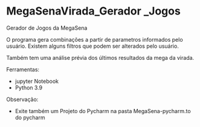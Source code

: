 # MegaSenaVirada_Gerador _Jogos
 
Gerador de Jogos da MegaSena

O programa gera combinações a partir de parametros informados pelo usuário.
Existem alguns filtros que podem ser alterados pelo usuário.

Também tem uma análise prévia dos últimos resultados da mega da virada.

Ferramentas:
- jupyter Notebook
- Python 3.9

Observação:
- Exite também um Projeto do Pycharm na pasta MegaSena-pycharm.to do pycharm

